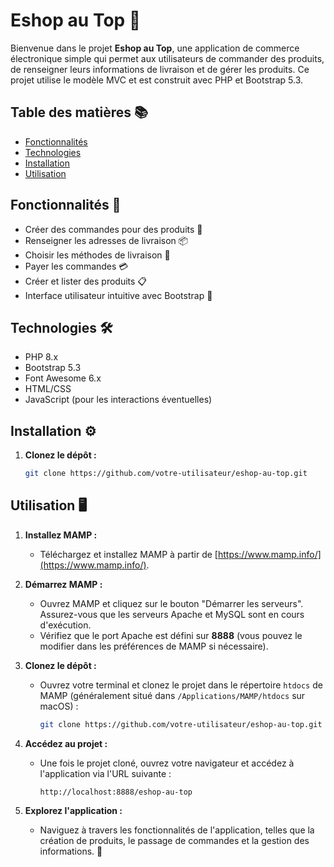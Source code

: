# Eshop au Top 🎉

Bienvenue dans le projet **Eshop au Top**, une application de commerce électronique simple qui permet aux utilisateurs de commander des produits, de renseigner leurs informations de livraison et de gérer les produits. Ce projet utilise le modèle MVC et est construit avec PHP et Bootstrap 5.3.

## Table des matières 📚

- [Fonctionnalités](#fonctionnalités)
- [Technologies](#technologies)
- [Installation](#installation)
- [Utilisation](#utilisation)

## Fonctionnalités 🚀

- Créer des commandes pour des produits 🛒
- Renseigner les adresses de livraison 📦
- Choisir les méthodes de livraison 🚚
- Payer les commandes 💳
- Créer et lister des produits 📋
- Interface utilisateur intuitive avec Bootstrap 🎨

## Technologies 🛠️

- PHP 8.x
- Bootstrap 5.3
- Font Awesome 6.x
- HTML/CSS
- JavaScript (pour les interactions éventuelles)

## Installation ⚙️

1. **Clonez le dépôt :**
   ```bash
   git clone https://github.com/votre-utilisateur/eshop-au-top.git
   ```

## Utilisation 🖥️

1. **Installez MAMP :**

   - Téléchargez et installez MAMP à partir de [https://www.mamp.info/](https://www.mamp.info/).

2. **Démarrez MAMP :**

   - Ouvrez MAMP et cliquez sur le bouton "Démarrer les serveurs". Assurez-vous que les serveurs Apache et MySQL sont en cours d'exécution.
   - Vérifiez que le port Apache est défini sur **8888** (vous pouvez le modifier dans les préférences de MAMP si nécessaire).

3. **Clonez le dépôt :**

   - Ouvrez votre terminal et clonez le projet dans le répertoire `htdocs` de MAMP (généralement situé dans `/Applications/MAMP/htdocs` sur macOS) :
     ```bash
     git clone https://github.com/votre-utilisateur/eshop-au-top.git
     ```

4. **Accédez au projet :**

   - Une fois le projet cloné, ouvrez votre navigateur et accédez à l'application via l'URL suivante :
     ```
     http://localhost:8888/eshop-au-top
     ```

5. **Explorez l'application :**
   - Naviguez à travers les fonctionnalités de l'application, telles que la création de produits, le passage de commandes et la gestion des informations. 🌟
